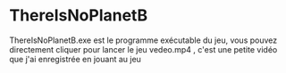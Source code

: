 # ThereIsNoPlanetB
ThereIsNoPlanetB.exe est le programme exécutable du jeu, vous pouvez directement cliquer pour lancer le jeu
vedeo.mp4 , c'est une petite vidéo que j'ai enregistrée en jouant au jeu
